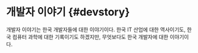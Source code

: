 # 개발자 이야기 {#devstory}

개발자 이야기는 한국 개발자들에 대한 이야기이다.
한국 IT 산업에 대한 역사이기도, 한국 컴퓨터 과학에 대한 기록이기도 하겠지만, 무엇보다도 한국 개발자에 대한 이야기이다.

